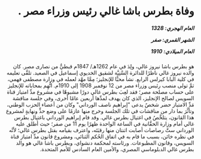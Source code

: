 <h1 dir="rtl">وفاة بطرس باشا غالي رئيس وزراء مصر .</h1>

<h5 dir="rtl">العام الهجري:  1328

الشهر القمري: صفر

العام الميلادي: 1910</h5>

<p dir="rtl">هو بطرس باشا نيروز غالي، ولِدَ في عام 1262هـ/ 1847م قبطيٌّ من نصارى مصر. كان والده نيروز غالي ناظرًا للدائرة السَّنِيَّة لشقيق الخديوي إسماعيل في الصعيد. تلقَّى تعليمه في كلية البابا كيرلس الرابع. نشأ محبًّا للإنجليز؛ مِمَّا مهَّد لعمله في وزارة مصطفى فهمي، ثمَّ تولى منصب رئيس وزراء مصر من 12 نوفمبر 1908 إلى 1910م. اتُّهِم بمحاباته للإنجليز على حساب مصلحة مصر؛ فقد لعِبَ بطرس غالي دورًا مشبوهًا في مشروع مدِّ امتياز قناة السويس لصالح الإنجليز، الذي كان يهدف لمدِّها أربعين عامًا أخرى، وفي جلسة مناقشة مَدِّ الامتياز حضر شخصٌ يدعى "إبراهيم ناصف الورداني" وكان من أعضاء الحزب الوطني، وتأثَّرَ بما دار من مناقشات في تلك الجلسة وخرج منها عازمًا على وضع حدٍّ ونهايةٍ لمشروع هذا القانون، يتلخَّصُ في اغتيال بطرس غالي. وقد قام إبراهيم الورداني باغتيال بطرس غالي أمام وزارة الحقَّانية في الساعة الواحدة ظهرًا يوم 11 من صفر؛ حيث أطلق عليه الورداني ستَّ رصاصات أصابت اثنتان منها رقبَتَه، واعترف بقيامه بقتل بطرس غالي؛ لأنَّه في نظره خائن، بسبب ما قام به في اتفاق الحُكم الثنائي، ومشروع قانون مدِّ امتياز قناة السويس، وقانون المطبوعات. ورئاسته لمحكمة دنشواي، وبطرس باشا غالي هو والد بطرس غالي الدبلوماسي المصري، والأمين العام السادس للأمم المتحدة.</p></br>
